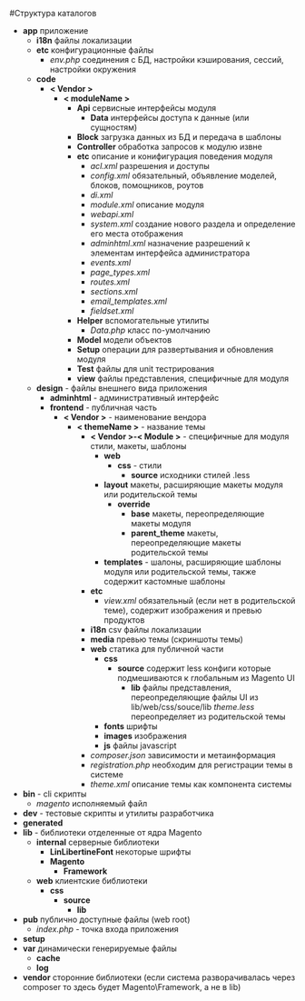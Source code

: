 #Структура каталогов

- **app** приложение
  - **i18n** файлы локализации
  - **etc** конфигурационные файлы
    - *env.php* соединения с БД, настройки кэширования, сессий, настройки окружения
  - **code**
  	- **< Vendor >**
		- **< moduleName >**
		  - **Api** сервисные интерфейсы модуля
			- **Data** интерфейсы доступа к данные (или сущностям)
		  - **Block** загрузка данных из БД и передача в шаблоны
		  - **Controller** обработка запросов к модулю извне
		  - **etc** описание и конифигурация поведения модуля
			- *acl.xml* разрешения и доступы
			- *config.xml* обязательный, объявление моделей, блоков, помощников, роутов
			- *di.xml* 
			- *module.xml* описание модуля
			- *webapi.xml* 
			- *system.xml* создание нового раздела и определение его места отображения
			- *adminhtml.xml* назначение разрешений к элементам интерфейса администратора  
			- *events.xml* 
			- *page_types.xml* 
			- *routes.xml* 
			- *sections.xml* 
			- *email_templates.xml* 
			- *fieldset.xml* 
		  - **Helper** вспомогательные утилиты
			- *Data.php* класс по-умолчанию
		  - **Model** модели объектов
		  - **Setup** операции для развертывания и обновления модуля
		  - **Test** файлы для unit тестрирования
		  - **view** файлы представления, специфичные для модуля
  - **design** - файлы внешнего вида приложения
    - **adminhtml** - административный интерфейс
    - **frontend** - публичная часть
      - **< Vendor >** - наименование вендора
        - **< themeName >** - название темы
          - **< Vendor >-< Module >** - специфичные для модуля стили, макеты, шаблоны
            - **web** 
              - **css** - стили
                - **source** исходники стилей .less
            - **layout** макеты, расширяющие макеты модуля или родительской темы
              - **override**
                - **base** макеты, переопределяющие макеты модуля
                - **parent_theme** макеты, переопределяющие макеты родительской темы
            - **templates** - шалоны, расширяющие шаблоны модуля или родительской темы, также содержит кастомные шаблоны
          - **etc**  
            - *view.xml* обязательный (если нет в родительской теме), содержит изображения и превью продуктов
          - **i18n** csv файлы локализации   
          - **media** превью темы (скриншоты темы)
          - **web** статика для публичной части
            - **css** 
              - **source** содержит less конфиги которые подмешиваются к глобальным из Magento UI
                - **lib** файлы представления, переопределяющие файлы UI из lib/web/css/souce/lib 
                *theme.less* переопределяет из родительской темы
            - **fonts** шрифты
            - **images** изображения
            - **js** файлы javascript
          - *composer.json* зависимости и метаинформация
          - *registration.php* необходим для регистрации темы в системе
          - *theme.xml* описание темы как компонента системы
- **bin** - cli скрипты
  - *magento* исполняемый файл
- **dev** - тестовые скрипты и утилиты разработчика
- **generated**
- **lib** - библиотеки отделенные от ядра Magento
  - **internal** серверные библиотеки
    - **LinLibertineFont** некоторые шрифты
    - **Magento**
      - **Framework**
  - **web** клиентские библиотеки
    - **css**
      - **source**
        - **lib**
- **pub** публично доступные файлы (web root)
  - *index.php* - точка входа приложения
- **setup**
- **var** динамически генерируемые файлы
  - **cache**
  - **log**
- **vendor** сторонние библиотеки (если система разворачивалась через composer то здесь будет Magento\Framework, а не в lib)